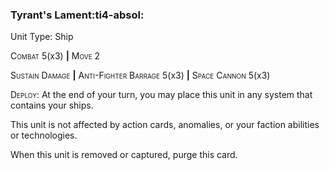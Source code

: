 ### **Tyrant's Lament**:ti4-absol:

Unit Type: Ship 

<span style="font-variant:small-caps;">Combat</span> 5(x3) __|__ <span style="font-variant:small-caps;">Move</span> 2

<span style="font-variant:small-caps;">Sustain Damage</span> __|__ <span style="font-variant:small-caps;">Anti-Fighter Barrage</span> 5(x3) __|__ <span style="font-variant:small-caps;">Space Cannon</span> 5(x3)

<span style="font-variant:small-caps;">Deploy</span>: At the end of your turn, you may place this unit in any system that contains your ships.

This unit is not affected by action cards, anomalies, or your faction abilities or technologies.

When this unit is removed or captured, purge this card. 